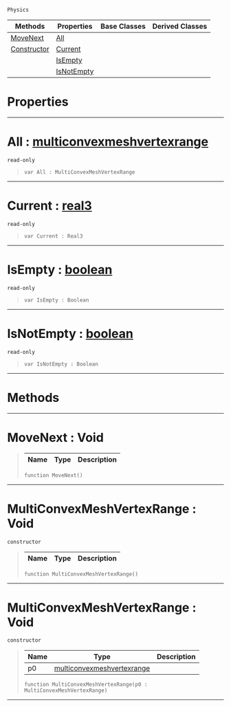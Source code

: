  `Physics`

|Methods|Properties|Base Classes|Derived Classes|
|---|---|---|---|
|[MoveNext](multiconvexmeshvertexrange.md#movenext-void)|[All](multiconvexmeshvertexrange.md#all-zilch-engine-document)| | |
|[Constructor](multiconvexmeshvertexrange.md#multiconvexmeshvertexran)|[Current](multiconvexmeshvertexrange.md#current-zilch-engine-docu)| | |
| |[IsEmpty](multiconvexmeshvertexrange.md#isempty-zilch-engine-docu)| | |
| |[IsNotEmpty](multiconvexmeshvertexrange.md#isnotempty-zilch-engine-d)| | |


 #  Properties


---  
 #  All : [multiconvexmeshvertexrange](multiconvexmeshvertexrange.md)

 `read-only`

> 
> ```TS:Nada
> var All : MultiConvexMeshVertexRange


---  
 #  Current : [real3](../nada_base_types/real3.md)

 `read-only`

> 
> ```TS:Nada
> var Current : Real3


---  
 #  IsEmpty : [boolean](../nada_base_types/boolean.md)

 `read-only`

> 
> ```TS:Nada
> var IsEmpty : Boolean


---  
 #  IsNotEmpty : [boolean](../nada_base_types/boolean.md)

 `read-only`

> 
> ```TS:Nada
> var IsNotEmpty : Boolean


---  
 #  Methods


---  
 #  MoveNext : Void

> 
> |Name|Type|Description|
> |---|---|---|
> ```TS:Nada
> function MoveNext()
> ``` 


---  
 #  MultiConvexMeshVertexRange : Void

 `constructor`

> 
> |Name|Type|Description|
> |---|---|---|
> ```TS:Nada
> function MultiConvexMeshVertexRange()
> ``` 


---  
 #  MultiConvexMeshVertexRange : Void

 `constructor`

> 
> |Name|Type|Description|
> |---|---|---|
> |p0|[multiconvexmeshvertexrange](multiconvexmeshvertexrange.md)| |
> ```TS:Nada
> function MultiConvexMeshVertexRange(p0 : MultiConvexMeshVertexRange)
> ``` 


---  
 

 